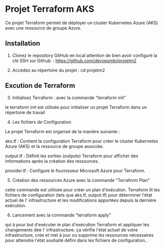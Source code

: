 # Projet Terraform AKS

Ce projet Terraform permet de déployer un cluster Kubernetes Azure (AKS) avec une ressource de groupe Azure.


## Installation

1. Clonez le repository GitHub en local attention de bien avoir configuré la clé SSH sur Github.
 : https://github.com/devopsmbj/projetm2


2. Accédez au répertoire du projet :
cd projetm2

## Excution de Terraform

3. Initialisez Terraform :
avec la commande "terraform init"

le terraform init est utilisée pour initialiser un projet Terraform dans un répertoire de travail


4.  Les fichiers de Configuration

Le projet Terraform est organisé de la manière suivante :

aks.tf : Contient la configuration Terraform pour créer le cluster Kubernetes Azure (AKS) et la ressource de groupe associée.

output.tf : Définit les sorties (outputs) Terraform pour afficher des informations après la création des ressources.

provider.tf : Configure le fournisseur Microsoft Azure pour Terraform.

5. Création des ressources Azure avec  la commande "Terraform Plan"

cette commande est utilisée pour créer un plan d'exécution. Terraform lit les fichiers de configuration (tels que aks.tf, output.tf) pour déterminer l'état actuel de l' infrastructure et les modifications apportées depuis la dernière exécution.

6. Lancement avec la commande "terraform apply"

qui à pour but d'exécuter le plan d'exécution Terraform et appliquer les changements dee l' infrastructure. ça vérifie l'état actuel de votre infrastructure, crée et  met à jour ou supprime les ressources nécessaires pour atteindre l'état souhaité défini dans les fichiers de configuration..

